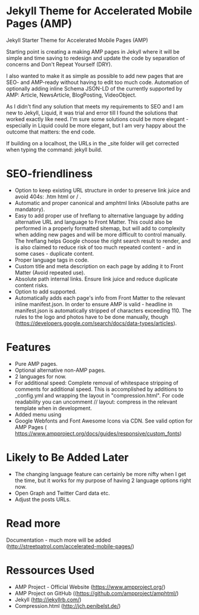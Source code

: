 # Jekyll Theme for Accelerated Mobile Pages (AMP)

Jekyll Starter Theme for Accelerated Mobile Pages (AMP)

Starting point is creating a making AMP pages in Jekyll where it will be simple and time saving to redesign and update the code by separation of concerns and Don't Repeat Yourself (DRY). 

I also wanted to make it as simple as possible to add new pages that are SEO- and AMP-ready without having to edit too much code. Automation of optionally adding inline Schema JSON-LD of the currently supported by AMP: Article, NewsArticle, BlogPosting, VideoObject. 

As I didn't find any solution that meets my requirements to SEO and I am new to Jekyll, Liquid, it was trial and error till I found the solutions that worked exactly like need. I'm sure some solutions could be more elegant - especially in Liquid could be more elegant, but I am very happy about the outcome that matters: the end code. 

If building on a localhost, the URLs in the _site folder will get corrected when typing the command: jekyll build.

# SEO-friendliness
- Option to keep existing URL structure in order to preserve link juice and avoid 404s: .htm html or / .
- Automatic and proper canonical and amphtml links (Absolute paths are mandatory).
- Easy to add proper use of hreflang to alternative language by adding alternative URL and language to Front Matter. This could also be performed in a properly formatted sitemap, but will add to complexity when adding new pages and will be more difficult to control manually. The hreflang helps Google choose the right search result to render, and is also claimed to reduce risk of too much repeated content - and in some cases - duplicate content. 
- Proper language tags in code.
- Custom title and meta description on each page by adding it to Front Matter (Avoid repeated use).
- Absolute path internal links. Ensure link juice and reduce duplicate content risks.
- Option to add supported.
- Automatically adds each page's info from Front Matter to the relevant inline manifest.json. In order to ensure AMP is valid - headline in manifest.json is automatically stripped of characters exceeding 110. The rules to the logo and photos have to be done manually, though (https://developers.google.com/search/docs/data-types/articles).   


# Features 
- Pure AMP pages.
- Optional alternative non-AMP pages.
- 2 languages for now.
- For additional speed: Complete removal of whitespace stripping of comments for additional speed. This is accomplished by additions to _config.yml and wrapping the layout in "compression.html". For code readability you can uncomment // layout: compress in the relevant template when in development.
- Added menu using 
- Google Webfonts and Font Awesome Icons via CDN. See valid option for AMP Pages ( https://www.ampproject.org/docs/guides/responsive/custom_fonts)

# Likely to Be Added Later
- The changing language feature can certainly be more nifty when I get the time, but it works for my purpose of having 2 language options right now.
- Open Graph and Twitter Card data etc.
- Adjust the posts URLs.

# Read more
Documentation - much more will be added (http://streetpatrol.com/accelerated-mobile-pages/)


# Ressources Used
- AMP Project - Official Website (https://www.ampproject.org/)
- AMP Project on GitHub ((https://github.com/ampproject/amphtml/)
- Jekyll (http://jekyllrb.com/)
- Compression.html (http://jch.penibelst.de/) 




